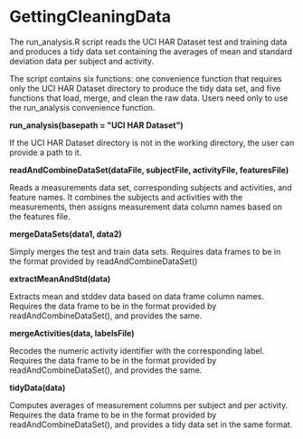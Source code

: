 GettingCleaningData
===================

The run_analysis.R script reads the UCI HAR Dataset test and training data and produces a tidy data set containing the averages of mean and standard deviation data per subject and activity.

The script contains six functions: one convenience function that requires only the UCI HAR Dataset directory to produce the tidy data set, and five functions that load, merge, and clean the raw data. Users need only to use the run_analysis convenience function.

**run_analysis(basepath = "UCI HAR Dataset")**

If the UCI HAR Dataset directory is not in the working directory, the user can provide a path to it.

**readAndCombineDataSet(dataFile, subjectFile, activityFile, featuresFile)**

Reads a measurements data set, corresponding subjects and activities, and feature names. It combines the subjects and activities with the measurements, then assigns measurement data column names based on the features file.

**mergeDataSets(data1, data2)**

Simply merges the test and train data sets. Requires data frames to be in the format provided by readAndCombineDataSet()

**extractMeanAndStd(data)**

Extracts mean and stddev data based on data frame column names. Requires the data frame to be in the format provided by readAndCombineDataSet(), and provides the same.

**mergeActivities(data, labelsFile)**

Recodes the numeric activity identifier with the corresponding label. Requires the data frame to be in the format provided by readAndCombineDataSet(), and provides the same.

**tidyData(data)**

Computes averages of measurement columns per subject and per activity. Requires the data frame to be in the format provided by readAndCombineDataSet(), and provides a tidy data set in the same format.